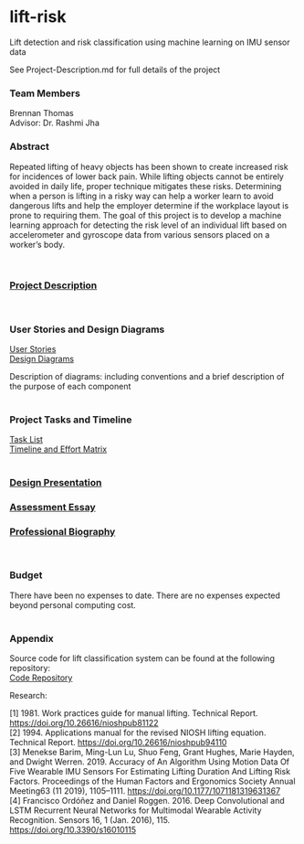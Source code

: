 # lift-risk
Lift detection and risk classification using machine learning on IMU sensor data

See Project-Description.md for full details of the project


### Team Members
Brennan Thomas<br>
Advisor: Dr. Rashmi Jha

### Abstract
Repeated lifting of heavy objects has been shown to create increased risk for incidences of lower back pain. While lifting objects cannot be entirely avoided in daily life, proper technique mitigates these risks. Determining when a person is lifting in a risky way can help a worker learn to avoid dangerous lifts and help the employer determine if the workplace layout is prone to requiring them. The goal of this project is to develop a machine learning approach for detecting the risk level of an individual lift based on accelerometer and gyroscope data from various sensors placed on a worker’s body.

<br>

### [Project Description](Project-Description.md)

<br>

### User Stories and Design Diagrams

[User Stories](User_Stories.md)<br>
[Design Diagrams](Design_Diagrams)<br>

Description of diagrams: including conventions and a brief description of the purpose of each component
<br><br>

### Project Tasks and Timeline

[Task List](Tasklist.md)<br>
[Timeline and Effort Matrix](Milestones_Timeline_Effort.md)
<br><br>


### [Design Presentation](presentations/presentation.pptx)

### [Assessment Essay](essays/Capstone%20Assessment.docx)

### [Professional Biography](bios/thomas.md)
<br>

### Budget

There have been no expenses to date. There are no expenses expected beyond personal computing cost.
<br><br>

### Appendix


Source code for lift classification system can be found at the following repository:<br>
[Code Repository](https://github.com/brennan-thomas/niosh-lifting)

Research:

[1]  1981. Work practices guide for manual lifting. Technical Report.  https://doi.org/10.26616/nioshpub81122<br>
[2]  1994. Applications manual for the revised NIOSH lifting equation. Technical Report.  https://doi.org/10.26616/nioshpub94110<br>
[3] Menekse Barim, Ming-Lun Lu, Shuo Feng, Grant Hughes, Marie Hayden, and Dwight Werren. 2019. Accuracy of An Algorithm Using Motion Data Of Five Wearable IMU Sensors For Estimating Lifting Duration And Lifting Risk Factors. Proceedings of the Human Factors and Ergonomics Society Annual Meeting63 (11 2019), 1105–1111.  https://doi.org/10.1177/1071181319631367<br>
[4] Francisco Ordóñez and Daniel Roggen. 2016.  Deep Convolutional and LSTM Recurrent Neural Networks for Multimodal Wearable Activity Recognition. Sensors 16, 1 (Jan. 2016), 115.  https://doi.org/10.3390/s16010115